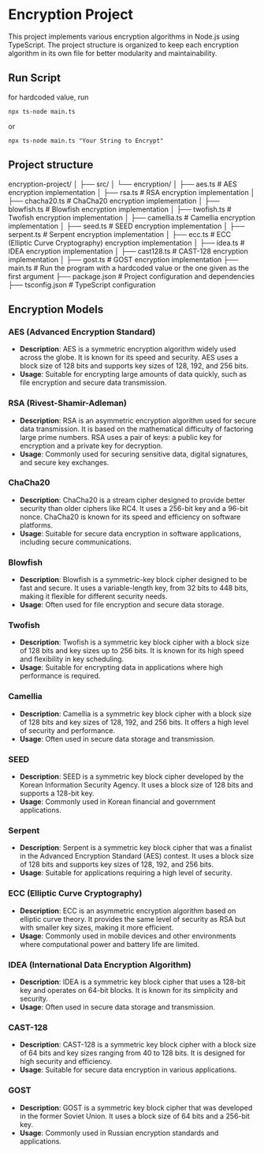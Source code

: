 # Encryption Project
This project implements various encryption algorithms in Node.js using TypeScript. The project structure is organized to keep each encryption algorithm in its own file for better modularity and maintainability.

## Run Script

for hardcoded value, run
``` shell
npx ts-node main.ts
```
or 
``` shell
npx ts-node main.ts "Your String to Encrypt"
```

## Project structure

encryption-project/
│
├── src/
│   └── encryption/
│       ├── aes.ts        # AES encryption implementation
│       ├── rsa.ts        # RSA encryption implementation
│       ├── chacha20.ts   # ChaCha20 encryption implementation
│       ├── blowfish.ts   # Blowfish encryption implementation
│       ├── twofish.ts    # Twofish encryption implementation
│       ├── camellia.ts   # Camellia encryption implementation
│       ├── seed.ts       # SEED encryption implementation
│       ├── serpent.ts    # Serpent encryption implementation
│       ├── ecc.ts        # ECC (Elliptic Curve Cryptography) encryption implementation
│       ├── idea.ts       # IDEA encryption implementation
│       ├── cast128.ts    # CAST-128 encryption implementation
│       ├── gost.ts       # GOST encryption implementation
├── main.ts               # Run the program with a hardcoded value or the one given as the first argument
├── package.json          # Project configuration and dependencies
├── tsconfig.json         # TypeScript configuration    

## Encryption Models

### AES (Advanced Encryption Standard)
- **Description**: AES is a symmetric encryption algorithm widely used across the globe. It is known for its speed and security. AES uses a block size of 128 bits and supports key sizes of 128, 192, and 256 bits.
- **Usage**: Suitable for encrypting large amounts of data quickly, such as file encryption and secure data transmission.

### RSA (Rivest-Shamir-Adleman)
- **Description**: RSA is an asymmetric encryption algorithm used for secure data transmission. It is based on the mathematical difficulty of factoring large prime numbers. RSA uses a pair of keys: a public key for encryption and a private key for decryption.
- **Usage**: Commonly used for securing sensitive data, digital signatures, and secure key exchanges.

### ChaCha20
- **Description**: ChaCha20 is a stream cipher designed to provide better security than older ciphers like RC4. It uses a 256-bit key and a 96-bit nonce. ChaCha20 is known for its speed and efficiency on software platforms.
- **Usage**: Suitable for secure data encryption in software applications, including secure communications.

### Blowfish
- **Description**: Blowfish is a symmetric-key block cipher designed to be fast and secure. It uses a variable-length key, from 32 bits to 448 bits, making it flexible for different security needs.
- **Usage**: Often used for file encryption and secure data storage.

### Twofish
- **Description**: Twofish is a symmetric key block cipher with a block size of 128 bits and key sizes up to 256 bits. It is known for its high speed and flexibility in key scheduling.
- **Usage**: Suitable for encrypting data in applications where high performance is required.

### Camellia
- **Description**: Camellia is a symmetric key block cipher with a block size of 128 bits and key sizes of 128, 192, and 256 bits. It offers a high level of security and performance.
- **Usage**: Often used in secure data storage and transmission.

### SEED
- **Description**: SEED is a symmetric key block cipher developed by the Korean Information Security Agency. It uses a block size of 128 bits and supports a 128-bit key.
- **Usage**: Commonly used in Korean financial and government applications.

### Serpent
- **Description**: Serpent is a symmetric key block cipher that was a finalist in the Advanced Encryption Standard (AES) contest. It uses a block size of 128 bits and supports key sizes of 128, 192, and 256 bits.
- **Usage**: Suitable for applications requiring a high level of security.

### ECC (Elliptic Curve Cryptography)
- **Description**: ECC is an asymmetric encryption algorithm based on elliptic curve theory. It provides the same level of security as RSA but with smaller key sizes, making it more efficient.
- **Usage**: Commonly used in mobile devices and other environments where computational power and battery life are limited.

### IDEA (International Data Encryption Algorithm)
- **Description**: IDEA is a symmetric key block cipher that uses a 128-bit key and operates on 64-bit blocks. It is known for its simplicity and security.
- **Usage**: Often used in secure data storage and transmission.

### CAST-128
- **Description**: CAST-128 is a symmetric key block cipher with a block size of 64 bits and key sizes ranging from 40 to 128 bits. It is designed for high security and efficiency.
- **Usage**: Suitable for secure data encryption in various applications.

### GOST
- **Description**: GOST is a symmetric key block cipher that was developed in the former Soviet Union. It uses a block size of 64 bits and a 256-bit key.
- **Usage**: Commonly used in Russian encryption standards and applications.
